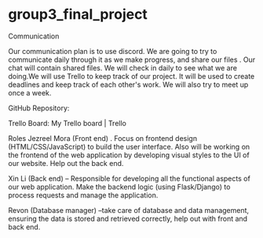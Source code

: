 # group3_final_project
Communication

Our communication plan is to use discord. We are going to try to communicate daily through it as we make progress, and share our files . Our chat will contain shared files. We will check in daily to see what we are doing.We will use Trello to keep track of our project. It will be used to create deadlines and keep track of each other's work. We will also try to meet up once a week.
 
 GitHub Repository:
 
  Trello Board: My Trello board | Trello 

 Roles
Jezreel Mora (Front end) . Focus on frontend design (HTML/CSS/JavaScript) to build the user interface. Also will be working on the frontend of the web application by developing visual styles to the UI of our website. Help out the back end.
 
Xin Li  (Back end) – Responsible for developing all the functional aspects of our web application. Make the backend logic (using Flask/Django) to process requests and manage the application.
 
Revon  (Database manager) –take care of database and data management, ensuring the data is stored and retrieved correctly, help out with front and back end.
